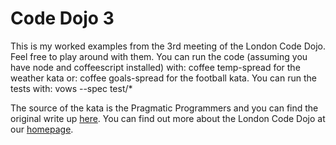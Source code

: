 Code Dojo 3
===========
This is my worked examples from the 3rd meeting of the London Code Dojo. Feel free to play around with them. You can run the code (assuming you have node and coffeescript installed) with:
    coffee temp-spread
for the weather kata or:
    coffee goals-spread
for the football kata. You can run the tests with:
    vows --spec test/*

The source of the kata is the Pragmatic Programmers and you can find the original write up [here](http://codekata.pragprog.com/2007/01/kata_four_data_.html). You can find out more about the London Code Dojo at our [homepage](http://www.meetup.com/London-Code-Dojo/).
 
